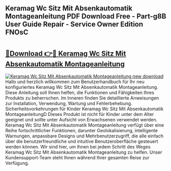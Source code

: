 ## Keramag Wc Sitz Mit Absenkautomatik Montageanleitung PDF Download Free - Part-g8B User Guide Repair - Service Owner Edition FNOsC

# <h2><a href="http://df8w7ly.blite.top/?on=Keramag+Wc+Sitz+Mit+Absenkautomatik+Montageanleitung">🔗Download 👉🔴 Keramag Wc Sitz Mit Absenkautomatik Montageanleitung</a></h2>

[![Keramag Wc Sitz Mit Absenkautomatik Montageanleitung new download](https://i.imgur.com/lujVjoI.png)](http://df8w7ly.blite.top/?on=Keramag+Wc+Sitz+Mit+Absenkautomatik+Montageanleitung)
Hallo und herzlich willkommen zum Benutzerhandbuch für Ihr neu konfiguriertes Keramag Wc Sitz Mit Absenkautomatik Montageanleitung. Diese Anleitung soll Ihnen helfen, die Funktionen und Fähigkeiten Ihres Produkts zu beherrschen. Im Inneren finden Sie detaillierte Anweisungen zur Installation, Verwendung, Wartung und Fehlerbehebung. Sicherheitsvorkehrungen für Kinder Keramag Wc Sitz Mit Absenkautomatik MontageanleitungD Dieses Produkt ist nicht für Kinder unter dem Alter geeignet und sollte unter Aufsicht von Erwachsenen verwendet werden. Keramag Wc Sitz Mit Absenkautomatik Montageanleitung verfügt über eine Reihe fortschrittlicher Funktionen, darunter Geolokalisierung, intelligente Warnungen, anpassbare Designs und Mehrbenutzerzugriff, die alle einfach über die benutzerfreundliche und intuitive Benutzeroberfläche gesteuert werden können. Wir sind hier, um Ihnen bei jedem Schritt des Weges Keramag Wc Sitz Mit Absenkautomatik Montageanleitung zu helfen. Unser Kundensupport-Team steht Ihnen während Ihrer gesamten Reise zur Verfügung.
